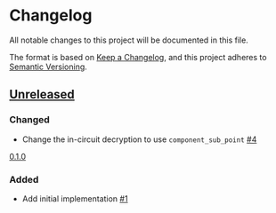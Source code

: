 # Changelog

All notable changes to this project will be documented in this file.

The format is based on [Keep a Changelog](https://keepachangelog.com/en/1.0.0/),
and this project adheres to [Semantic Versioning](https://semver.org/spec/v2.0.0.html).

## [Unreleased]

### Changed

- Change the in-circuit decryption to use `component_sub_point` [#4]

[0.1.0]

### Added

- Add initial implementation [#1]

<!-- ISSUES -->
[#4]: https://github.com/dusk-network/jubjub-elgamal/issues/4
[#1]: https://github.com/dusk-network/jubjub-elgamal/issues/1

<!-- VERSIONS -->
[Unreleased]: https://github.com/dusk-network/jubjub-elgamal/compare/v0.1.0...HEAD
[0.1.0]: https://github.com/dusk-network/jubjub-elgamal/releases/tag/v0.1.0
